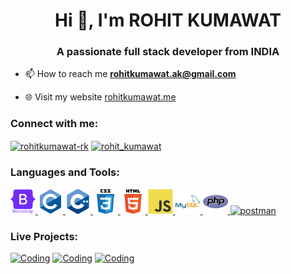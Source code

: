 <h1 align="center">Hi 👋, I'm ROHIT KUMAWAT</h1>
<h3 align="center">A passionate full stack developer from INDIA</h3>

- 📫 How to reach me **rohitkumawat.ak@gmail.com**

- 🌐 Visit my website [rohitkumawat.me](https://rohitkumawat.me)

<h3 align="left">Connect with me:</h3>
<p align="left">
<a href="https://linkedin.com/in/rohitkumawat-rk" target="blank"><img align="center" src="https://raw.githubusercontent.com/rahuldkjain/github-profile-readme-generator/master/src/images/icons/Social/linked-in-alt.svg" alt="rohitkumawat-rk" height="30" width="40" /></a>
<a href="https://www.leetcode.com/rohit_kumawat" target="blank"><img align="center" src="https://raw.githubusercontent.com/rahuldkjain/github-profile-readme-generator/master/src/images/icons/Social/leet-code.svg" alt="rohit_kumawat" height="30" width="40" /></a>
</p>

<h3 align="left">Languages and Tools:</h3>
<p align="left"> <a href="https://getbootstrap.com" target="_blank" rel="noreferrer"> <img src="https://raw.githubusercontent.com/devicons/devicon/master/icons/bootstrap/bootstrap-plain-wordmark.svg" alt="bootstrap" width="40" height="40"/> </a> <a href="https://www.cprogramming.com/" target="_blank" rel="noreferrer"> <img src="https://raw.githubusercontent.com/devicons/devicon/master/icons/c/c-original.svg" alt="c" width="40" height="40"/> </a> <a href="https://www.w3schools.com/cpp/" target="_blank" rel="noreferrer"> <img src="https://raw.githubusercontent.com/devicons/devicon/master/icons/cplusplus/cplusplus-original.svg" alt="cplusplus" width="40" height="40"/> </a> <a href="https://www.w3schools.com/css/" target="_blank" rel="noreferrer"> <img src="https://raw.githubusercontent.com/devicons/devicon/master/icons/css3/css3-original-wordmark.svg" alt="css3" width="40" height="40"/> </a> <a href="https://www.w3.org/html/" target="_blank" rel="noreferrer"> <img src="https://raw.githubusercontent.com/devicons/devicon/master/icons/html5/html5-original-wordmark.svg" alt="html5" width="40" height="40"/> </a> <a href="https://developer.mozilla.org/en-US/docs/Web/JavaScript" target="_blank" rel="noreferrer"> <img src="https://raw.githubusercontent.com/devicons/devicon/master/icons/javascript/javascript-original.svg" alt="javascript" width="40" height="40"/> </a> <a href="https://www.mysql.com/" target="_blank" rel="noreferrer"> <img src="https://raw.githubusercontent.com/devicons/devicon/master/icons/mysql/mysql-original-wordmark.svg" alt="mysql" width="40" height="40"/> </a> <a href="https://www.php.net" target="_blank" rel="noreferrer"> <img src="https://raw.githubusercontent.com/devicons/devicon/master/icons/php/php-original.svg" alt="php" width="40" height="40"/> </a> <a href="https://postman.com" target="_blank" rel="noreferrer"> <img src="https://www.vectorlogo.zone/logos/getpostman/getpostman-icon.svg" alt="postman" width="40" height="40"/> </a> </p>

<h3>Live Projects: </h3>
<p align="left">  
  <a href="https://news-flow-mu.vercel.app/" target="blank" rel="noreferrer"><img alt="Coding"  width="275"  src="https://github.com/rohit-kumawat12/News-Flow/assets/110055860/38c31615-60c0-480f-a66b-4ac2311d1f87"/></a>
  <a href="https://css-animation-delta.vercel.app" target="blank" rel="noreferrer"><img alt="Coding"  width="275"  src="https://github.com/rohit-kumawat12/css-animation/assets/110055860/7cad02e1-f515-42a3-b39d-d4555dd1c817"/></a>
  <a href="https://image-steganography-five.vercel.app/" target="blank" rel="noreferrer"><img alt="Coding"  width="275"  src="https://github.com/user-attachments/assets/77a58b9d-7a98-4498-8d8c-ad62e751b749"/></a>
</p>

